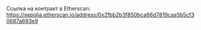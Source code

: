 Ссылка на контракт в Etherscan:   
https://sepolia.etherscan.io/address/0x2fbb2b3f850bca66d7819caa5b5cf30687a693e9

